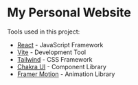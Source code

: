 # My Personal Website

Tools used in this project:

-   [React](https://react.dev/) - JavaScript Framework
-   [Vite](https://vitejs.dev/) - Development Tool
-   [Tailwind](https://tailwindcss.com/) - CSS Framework
-   [Chakra UI](https://chakra-ui.com/) - Component Library
-   [Framer Motion](https://www.framer.com/motion/introduction/) - Animation Library
